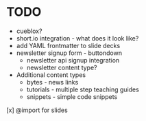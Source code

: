 # TODO

- cueblox?
- short.io integration - what does it look like?
- add YAML frontmatter to slide decks
- newsletter signup form - buttondown
  - newsletter api signup integration
  - newsletter content type?
- Additional content types
  - bytes - news links
  - tutorials - multiple step teaching guides
  - snippets - simple code snippets

[x] @import for slides

